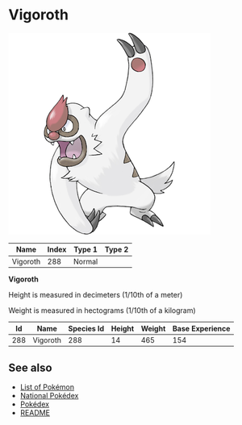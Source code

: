 # Vigoroth


![Vigoroth](images/288.png)

| **Name** | **Index** | **Type 1** | **Type 2** |
|----|----|----|----|
| Vigoroth | 288 | Normal  |  |

**Vigoroth** 


Height is measured in decimeters (1/10th of a meter)

Weight is measured in hectograms (1/10th of a kilogram)

| **Id** | **Name** | **Species Id** | **Height** | **Weight** | **Base Experience** |
|--------|----------|----------------|------------|------------|---------------------|
| 288 | Vigoroth | 288 | 14 | 465 | 154 |


## See also

- [List of Pokémon](../pokemon.md)
- [National Pokédex](../national_pokedex.md)
- [Pokédex](../pokedex.md)
- [README](../README.md)
